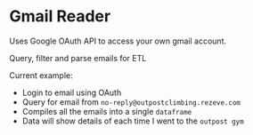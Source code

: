 # Gmail Reader

Uses Google OAuth API to access your own gmail account.

Query, filter and parse emails for ETL

Current example:
- Login to email using OAuth
- Query for email from `no-reply@outpostclimbing.rezeve.com`
- Compiles all the emails into a single `dataframe`
- Data will show details of each time I went to the `outpost gym`